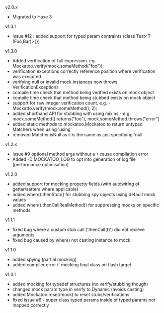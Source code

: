 v2.0.x
- Migrated to Haxe 3

v1.3.1
- Issue #12 : added support for typed param contraints (class Test<T:(Foo,Bar)>{})

v1.3.0

- Added verification of full expression. eg - Mockatoo.verify(mock.someMethod("foo"));
- verification exceptions correctly reference position where verification was executed
- verifying null or invalid mock instances now throws VerificationExceptions
- compile time check that method being verified exists on mock object
- compile time check that method being stubbed exists on mock object
- support for raw integer verification count. e.g. - Mockatto.verify(mock.someMethod(), 2);
- added shorthand API for stubbing with using mixins - e.g. mock.someMethod().returns("foo"), mock.someMethod.throws("error")
- added static methods to mockatoo.Mockatoo to return untyped Matchers when using 'using'
- removed Matcher.isNull as it is the same as just specifying 'null'

v1.2.x

- Issue #9 optional method args without a `?` cause compilation error
- Added -D MOCKATOO_LOG to opt into generation of log file (performance optimisation)

v1.2.0

- added support for mocking property fields (with autowiring of getter/setters where applicable)
- added when().thenStub() for stubbing spy objects using default mock values
- added when().thenCallRealMethod() for suppressing mocks on specific methods

v1.1.1

- fixed bug where a custom stub call ('thenCall(f)') did not recieve arguments
- fixed bug caused by when() not casting instance to mock;

v1.1.0

- added spying (partial mocking)
- added compiler error if mocking final class on flash target

v1.0.1

- added mocking for typedef structures (no verify/stubbing though)
- changed mock param type in verify to Dynamic (avoids casting)
- added Mockatoo.reset(mock) to reset stubs/verifications
- fixed issue #6 - super class typed params inside of typed params not mapped correctly
